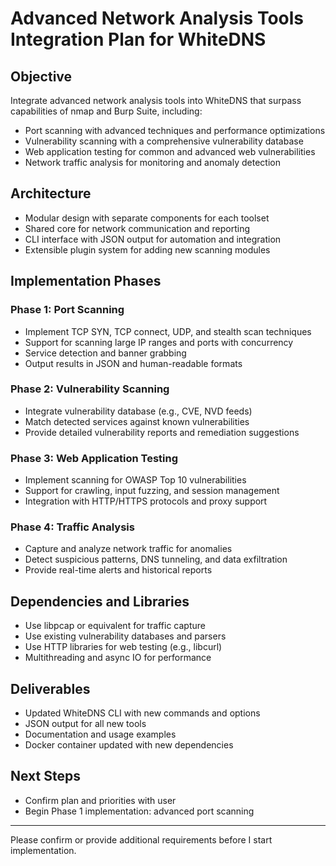 # Advanced Network Analysis Tools Integration Plan for WhiteDNS

## Objective
Integrate advanced network analysis tools into WhiteDNS that surpass capabilities of nmap and Burp Suite, including:
- Port scanning with advanced techniques and performance optimizations
- Vulnerability scanning with a comprehensive vulnerability database
- Web application testing for common and advanced web vulnerabilities
- Network traffic analysis for monitoring and anomaly detection

## Architecture
- Modular design with separate components for each toolset
- Shared core for network communication and reporting
- CLI interface with JSON output for automation and integration
- Extensible plugin system for adding new scanning modules

## Implementation Phases

### Phase 1: Port Scanning
- Implement TCP SYN, TCP connect, UDP, and stealth scan techniques
- Support for scanning large IP ranges and ports with concurrency
- Service detection and banner grabbing
- Output results in JSON and human-readable formats

### Phase 2: Vulnerability Scanning
- Integrate vulnerability database (e.g., CVE, NVD feeds)
- Match detected services against known vulnerabilities
- Provide detailed vulnerability reports and remediation suggestions

### Phase 3: Web Application Testing
- Implement scanning for OWASP Top 10 vulnerabilities
- Support for crawling, input fuzzing, and session management
- Integration with HTTP/HTTPS protocols and proxy support

### Phase 4: Traffic Analysis
- Capture and analyze network traffic for anomalies
- Detect suspicious patterns, DNS tunneling, and data exfiltration
- Provide real-time alerts and historical reports

## Dependencies and Libraries
- Use libpcap or equivalent for traffic capture
- Use existing vulnerability databases and parsers
- Use HTTP libraries for web testing (e.g., libcurl)
- Multithreading and async IO for performance

## Deliverables
- Updated WhiteDNS CLI with new commands and options
- JSON output for all new tools
- Documentation and usage examples
- Docker container updated with new dependencies

## Next Steps
- Confirm plan and priorities with user
- Begin Phase 1 implementation: advanced port scanning

---

Please confirm or provide additional requirements before I start implementation.
